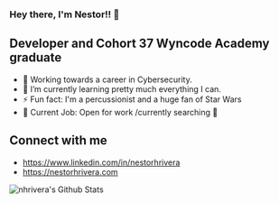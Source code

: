 ### Hey there, I'm Nestor!! 👋
## Developer and Cohort 37 Wyncode Academy graduate

- 🔭 Working towards a career in Cybersecurity.
- 🌱 I’m currently learning pretty much everything I can.
- ⚡ Fun fact: I'm a percussionist and a huge fan of Star Wars
- 💼 Current Job: Open for work /currently searching 🔎

## Connect with me
- https://www.linkedin.com/in/nestorhrivera
- https://nestorhrivera.com

<img
  align="left"
  alt="nhrivera's Github Stats"
  src="https://github-readme-stats.vercel.app/api?username=nhrivera&show_icons=true&hide_border=true"
  />

<!--
**nhrivera/nhrivera** is a ✨ _special_ ✨ repository because its `README.md` (this file) appears on your GitHub profile.
-->
